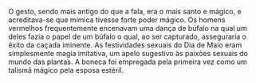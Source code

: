 ﻿O gesto, sendo mais antigo do que a fala, era o mais santo e mágico, e acreditava-se que mímica tivesse forte poder mágico. Os homens vermelhos frequentemente encenavam uma dança de búfalo na qual um deles fazia o papel de um búfalo o qual, ao ser capturado, asseguraria o êxito da caçada iminente. As festividades sexuais do Dia de Maio eram simplesmente magia imitativa, um apelo sugestivo às paixões sexuais do mundo das plantas. A boneca foi empregada pela primeira vez como um talismã mágico pela esposa estéril.